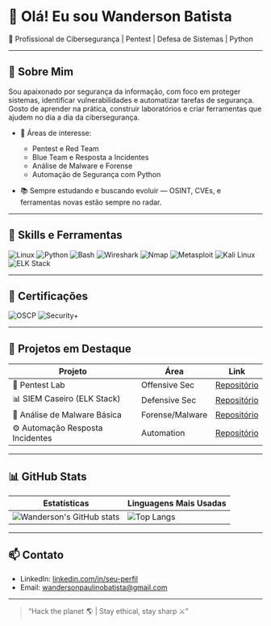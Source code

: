 # 👋 Olá! Eu sou Wanderson Batista

🎯 Profissional de Cibersegurança | Pentest | Defesa de Sistemas | Python

---

## 🚀 Sobre Mim
Sou apaixonado por segurança da informação, com foco em proteger sistemas, identificar vulnerabilidades e automatizar tarefas de segurança. Gosto de aprender na prática, construir laboratórios e criar ferramentas que ajudem no dia a dia da cibersegurança.

- 🔐 Áreas de interesse:
  - Pentest e Red Team
  - Blue Team e Resposta a Incidentes
  - Análise de Malware e Forense
  - Automação de Segurança com Python

- 📚 Sempre estudando e buscando evoluir — OSINT, CVEs, e ferramentas novas estão sempre no radar.

---

## 🧰 Skills e Ferramentas
![Linux](https://img.shields.io/badge/Linux-000?&logo=linux)
![Python](https://img.shields.io/badge/Python-3776AB?logo=python&logoColor=white)
![Bash](https://img.shields.io/badge/Bash-4EAA25?logo=gnubash&logoColor=white)
![Wireshark](https://img.shields.io/badge/Wireshark-1679A7?logo=wireshark&logoColor=white)
![Nmap](https://img.shields.io/badge/Nmap-000000?logo=nmap&logoColor=white)
![Metasploit](https://img.shields.io/badge/Metasploit-000?logo=metasploit&logoColor=white)
![Kali Linux](https://img.shields.io/badge/Kali_Linux-557C94?logo=kalilinux&logoColor=white)
![ELK Stack](https://img.shields.io/badge/ELK-005571?logo=elasticstack&logoColor=white)

---

## 🏅 Certificações
![OSCP](https://img.shields.io/badge/OSCP-Ethical%20Hacker-red)
![Security+](https://img.shields.io/badge/CompTIA-Security+-orange)

---

## 📂 Projetos em Destaque

| Projeto                         | Área           | Link                                                       |
|---------------------------------|----------------|------------------------------------------------------------|
| 🔐 Pentest Lab                  | Offensive Sec  | [Repositório](https://github.com/wandersonbatista-sec/pentest-lab) |
| 📊 SIEM Caseiro (ELK Stack)     | Defensive Sec  | [Repositório](https://github.com/wandersonbatista-sec/siem-caseiro) |
| 🦠 Análise de Malware Básica    | Forense/Malware| [Repositório](https://github.com/wandersonbatista-sec/malware-analysis-basics) |
| ⚙️ Automação Resposta Incidentes| Automation     | [Repositório](https://github.com/wandersonbatista-sec/automacao-resposta-incidentes) |

---

## 📊 GitHub Stats

| Estatísticas | Linguagens Mais Usadas |
|--------------|-------------------------|
| ![Wanderson's GitHub stats](https://github-readme-stats.vercel.app/api?username=wandersonbatista-sec&show_icons=true&theme=dark&hide_border=true) | ![Top Langs](https://github-readme-stats.vercel.app/api/top-langs/?username=wandersonbatista-sec&layout=compact&theme=dark&hide_border=true) |

---

## 📫 Contato
- LinkedIn: [linkedin.com/in/seu-perfil](https://linkedin.com/in/seu-perfil)
- Email: wandersonpaulinobatista@gmail.com

---

> “Hack the planet 🌎 | Stay ethical, stay sharp ⚔️”

